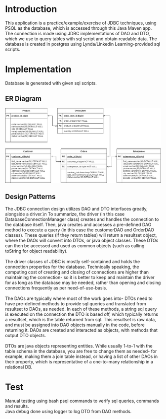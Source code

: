 # Introduction
This application is a practice/example/exercise of JDBC techniques, using PSQL as the database, which is accessed through this Java Maven app. The connection is made using JDBC implementations of DAO and DTO, which we use to query tables with sql script and obtain readable data. The database is created in postgres using Lynda/Linkedin Learning-provided sql scripts.

# Implementation
Database is generated with given sql scripts.
## ER Diagram
![ER Diagram](assets/JDBCDB.png)

## Design Patterns
The JDBC connection design utilizes DAO and DTO interfaces greatly, alongside a driver.\n
To summarize, the driver (in this case DatabaseConnectionManager class) creates and handles the connection to the database itself. Then, java creates and accesses a pre-defined DAO method to execute a query (in this case the customerDAO and OrderDAO classes). These queries (if they return tables) will return a resultset object, where the DAOs will convert into DTOs, or java object classes. These DTOs can then be accessed and used as common objects (such as calling toString for object readability).<br>
<br>
The driver classes of JDBC is mostly self-contained and holds the connection properties for the database. Technically speaking, the computing cost of creating and closing of connections are higher than maintaining the connection- so it is better to keep and maintain the driver for as long as the database may be needed, rather than opening and closing connections frequently as per need-of-use-basis.<br>
<br>
The DAOs are typically where most of the work goes into- DTOs need to have pre-defined methods to provide sql queries and translated from resultset to DAOs, as needed. In each of these methods, a string sql query is executed on the connection the DTO is based off, which typically returns a resultset, which is the table returned from sql. This resultset is raw data, and must be assigned into DAO objects manually in the code, before returning it. DAOs are created and interacted as objects, with methods that output DTO objects.<br>
<br>
DTOs are java objects representing entities. While usually 1-to-1 with the table schema in the database, you are free to change them as needed- for example, making them a join table instead, or having a list of other DAOs in their property, which is representative of a one-to-many relationship in a relational DB.

# Test
Manual testing using bash psql commands to verify sql queries, commands and results.<br>
Java debug done using logger to log DTO from DAO methods.
